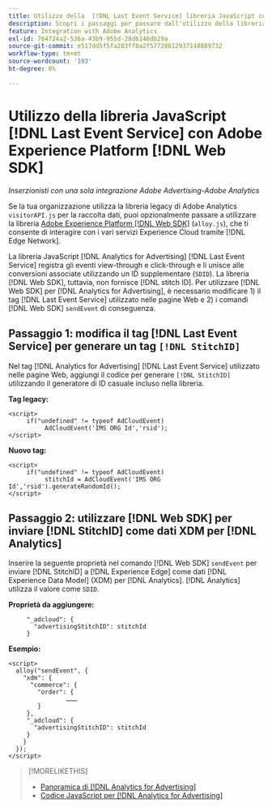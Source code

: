 ```yaml
---
title: Utilizzo della  [!DNL Last Event Service] libreria JavaScript con [!DNL Web SDK]
description: Scopri i passaggi per passare dall'utilizzo della libreria  [!DNL Analytics] [!DNL visitorAPI] alla libreria  [!DNL Experience Platform] [!DNL Web SDK] per l'implementazione  [!DNL Analytics for Advertising] .
feature: Integration with Adobe Analytics
exl-id: 764724a2-536a-43b9-955d-28d6146db29a
source-git-commit: e517dd5f5fa283ff8a2f57728612937148889732
workflow-type: tm+mt
source-wordcount: '193'
ht-degree: 0%

---
```


# Utilizzo della libreria JavaScript [!DNL Last Event Service] con Adobe Experience Platform [!DNL Web SDK]

*Inserzionisti con una sola integrazione Adobe Advertising-Adobe Analytics*

Se la tua organizzazione utilizza la libreria legacy di Adobe Analytics `visitorAPI.js` per la raccolta dati, puoi opzionalmente passare a utilizzare la libreria [Adobe Experience Platform [!DNL Web SDK]](https://experienceleague.adobe.com/docs/experience-platform/edge/home.html) (`alloy.js`), che ti consente di interagire con i vari servizi Experience Cloud tramite [!DNL Edge Network].

La libreria JavaScript [!DNL Analytics for Advertising] [!DNL Last Event Service] registra gli eventi view-through e click-through e li unisce alle conversioni associate utilizzando un ID supplementare (`SDID`). La libreria [!DNL Web SDK], tuttavia, non fornisce [!DNL stitch ID]. Per utilizzare [!DNL Web SDK] per [!DNL Analytics for Advertising], è necessario modificare 1) il tag [!DNL Last Event Service] utilizzato nelle pagine Web e 2) i comandi [!DNL Web SDK] `sendEvent` di conseguenza.

## Passaggio 1: modifica il tag [!DNL Last Event Service] per generare un tag `[!DNL StitchID]`

Nel tag [!DNL Analytics for Advertising] [!DNL Last Event Service] utilizzato nelle pagine Web, aggiungi il codice per generare `[!DNL StitchID]` utilizzando il generatore di ID casuale incluso nella libreria.

**Tag legacy:**

```
<script>
     if("undefined" != typeof AdCloudEvent) 
          AdCloudEvent('IMS ORG Id','rsid');
</script>
```

**Nuovo tag:**

```
<script>
     if("undefined" != typeof AdCloudEvent) 
          stitchId = AdCloudEvent('IMS ORG Id','rsid').generateRandomId();
</script>
```

## Passaggio 2: utilizzare [!DNL Web SDK] per inviare [!DNL StitchID] come dati XDM per [!DNL Analytics]

Inserire la seguente proprietà nel comando [!DNL Web SDK] `sendEvent` per inviare [!DNL StitchID] a [!DNL Experience Edge] come dati [!DNL Experience Data Model] (XDM) per [!DNL Analytics].<!-- The library sends the StitchID to [!DNL Experience Edge] as `[_adcloud.advertisingStitchID](https://github.com/adobe/xdm/blob/master/docs/reference/adobe/experience/adcloud/stitch.schema.md)`. --> [!DNL Analytics] utilizza il valore come `SDID`.

**Proprietà da aggiungere:**

```
     "_adcloud": {
       "advertisingStitchID": stitchId
     }
```

**Esempio:**

```
<script>
  alloy("sendEvent", {
    "xdm": {
      "commerce": {
        "order": {
                ………
        }
     },
     "_adcloud": {
       "advertisingStitchID": stitchId
     }
    }
  });
</script>
```

>[!MORELIKETHIS]
>
>* [Panoramica di [!DNL Analytics for Advertising]](overview.md)
>* [Codice JavaScript per [!DNL Analytics for Advertising]](/help/integrations/analytics/javascript.md)
